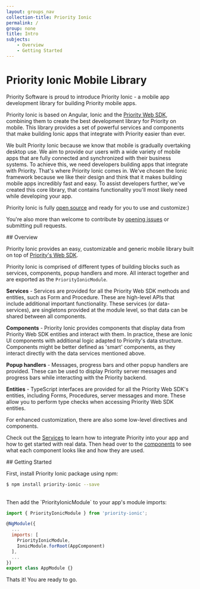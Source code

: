 ```yaml
---
layout: groups_nav
collection-title: Priority Ionic
permalink: /
group: none
title: Intro
subjects:
    - Overview
    - Getting Started
---
```

# Priority Ionic Mobile Library

Priority Software is proud to introduce Priority Ionic - a mobile app development library for building Priority mobile apps.

Priority Ionic is based on Angular, Ionic and the [Priority Web SDK](/api), combining them to create the best development library for Priority on mobile. This library provides a set of powerful services and components that make building Ionic apps that integrate with Priority easier than ever.

We built Priority Ionic because we know that mobile is gradually overtaking desktop use. We aim to provide our users with a wide variety of mobile apps that are fully connected and synchronized with their business systems. To achieve this, we need developers building apps that integrate with Priority. That's where Priority Ionic comes in. We've chosen the Ionic framework because we like their design and think that it makes building mobile apps incredibly fast and easy. To assist developers further, we've created this core library, that contains functionality you'll most likely need while developing your app.

Priority Ionic is fully [open source](https://github.com/PrioritySoftware/priority-ionic) and ready for you to use and customize:)

You're also more than welcome to contribute by [opening issues](https://github.com/PrioritySoftware/priority-ionic/issues/new) or submitting pull requests.

<a name="Overview"/>
## Overview

Priority Ionic provides an easy, customizable and generic mobile library built on top of [Priority's Web SDK](/api).

Priority Ionic is comprised of different types of building blocks such as services, components, popup handlers and more. All interact together and are exported as the `PriorityIonicModule`.

**Services** - Services are provided for all the Priority Web SDK methods and entities, such as  Form and Procedure. These are high-level APIs that include additional important functionality. These services (or data-services), are singletons provided at the module level, so that data can be shared between all components.

**Components** - Priority Ionic provides components that display data from Priority Web SDK entities and interact with them. In practice, these are Ionic UI components with additional logic adapted to Priority's data structure. Components might be better defined as 'smart' components, as they interact directly with the data services mentioned above.

**Popup handlers** - Messages, progress bars and other popup handlers are provided. These can be used to display Priority server messages and progress bars while interacting with the Priority backend.

**Entities** - TypeScript interfaces are provided for all the Priority Web SDK's entities, including Forms, Procedures, server messages and more. These allow you to perform type checks when accessing Priority Web SDK entities.

For enhanced customization, there are also some low-level directives and components.

Check out the [Services](/priority-ionic/Services) to learn how to integrate Priority into your app and how to get started with real data. Then head over to the [components](/priority-ionic/Components) to see what each component looks like and how they are used.

<a name="Getting_started"/>
## Getting Started

First, install Priority Ionic package using npm:

```bash
$ npm install priority-ionic --save
```
<br/>
Then add the `PriorityIonicModule` to your app's module imports:

```js
import { PriorityIonicModule } from 'priority-ionic';

@NgModule({
  ...
  imports: [
    PriorityIonicModule,
    IonicModule.forRoot(AppComponent)
  ],
  ...
})
export class AppModule {}
```

Thats it! You are ready to go.



